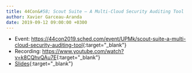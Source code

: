```yaml
---
title: 44Con&#58; Scout Suite – A Multi-Cloud Security Auditing Tool
author: Xavier Garceau-Aranda
date: 2019-09-12 09:00:00 +0300
---
```


* Event: <https://44con2019.sched.com/event/UPMk/scout-suite-a-multi-cloud-security-auditing-tool>{:target="_blank"}
* Recording: <https://www.youtube.com/watch?v=k8CQhvQAu7E>{:target="_blank"}
* [Slides](/conferences/2019-09-12-44con/44Con%202019%20Scout%20Suite.html){:target="_blank"}
